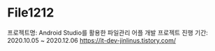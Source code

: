 # File1212
프로젝트명: Android Studio를 활용한 파일관리 어플 개발
프로젝트 진행 기간: 2020.10.05 ~ 2020.12.06
https://it-dev-jinlinus.tistory.com/

